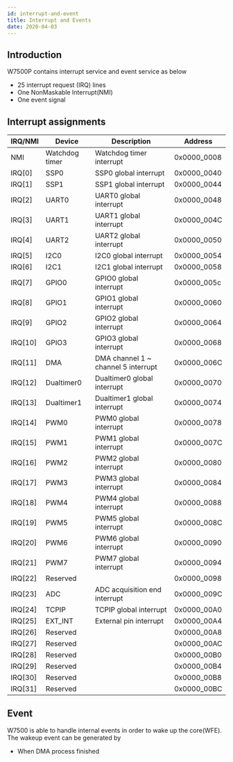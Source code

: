 ```yaml
---
id: interrupt-and-event
title: Interrupt and Events
date: 2020-04-03
---
```


## Introduction

W7500P contains interrupt service and event service as below

  * 25 interrupt request (IRQ) lines
  * One NonMaskable Interrupt(NMI)
  * One event signal

## Interrupt assignments

|IRQ/NMI |     Device     |             Description             |   Address   |
|--------|----------------|-------------------------------------|-------------|
|NMI     | Watchdog timer | Watchdog timer interrupt            | 0x0000_0008 |
|IRQ[0]  | SSP0           | SSP0 global interrupt               | 0x0000_0040 |
|IRQ[1]  | SSP1           | SSP1 global interrupt               | 0x0000_0044 |
|IRQ[2]  | UART0          | UART0 global interrupt              | 0x0000_0048 | 
|IRQ[3]  | UART1          | UART1 global interrupt              | 0x0000_004C | 
|IRQ[4]  | UART2          | UART2 global interrupt              | 0x0000_0050 | 
|IRQ[5]  | I2C0           | I2C0 global interrupt               | 0x0000_0054 | 
|IRQ[6]  | I2C1           | I2C1 global interrupt               | 0x0000_0058 | 
|IRQ[7]  | GPIO0          | GPIO0 global interrupt              | 0x0000_005c | 
|IRQ[8]  | GPIO1          | GPIO1 global interrupt              | 0x0000_0060 | 
|IRQ[9]  | GPIO2          | GPIO2 global interrupt              | 0x0000_0064 | 
|IRQ[10] | GPIO3          | GPIO3 global interrupt              | 0x0000_0068 | 
|IRQ[11] | DMA            | DMA channel 1 ~ channel 5 interrupt | 0x0000_006C |
|IRQ[12] | Dualtimer0     | Dualtimer0 global interrupt         | 0x0000_0070 |
|IRQ[13] | Dualtimer1     | Dualtimer1 global interrupt         | 0x0000_0074 |
|IRQ[14] | PWM0           | PWM0 global interrupt               | 0x0000_0078 |
|IRQ[15] | PWM1           | PWM1 global interrupt               | 0x0000_007C |
|IRQ[16] | PWM2           | PWM2 global interrupt               | 0x0000_0080 |
|IRQ[17] | PWM3           | PWM3 global interrupt               | 0x0000_0084 |
|IRQ[18] | PWM4           | PWM4 global interrupt               | 0x0000_0088 |
|IRQ[19] | PWM5           | PWM5 global interrupt               | 0x0000_008C |
|IRQ[20] | PWM6           | PWM6 global interrupt               | 0x0000_0090 |
|IRQ[21] | PWM7           | PWM7 global interrupt               | 0x0000_0094 |
|IRQ[22] | Reserved       |                                     | 0x0000_0098 |
|IRQ[23] | ADC            | ADC acquisition end interrupt       | 0x0000_009C |
|IRQ[24] | TCPIP          | TCPIP global interrupt              | 0x0000_00A0 |
|IRQ[25] | EXT_INT        | External pin interrupt              | 0x0000_00A4 |
|IRQ[26] | Reserved       |                                     | 0x0000_00A8 |
|IRQ[27] | Reserved       |                                     | 0x0000_00AC |
|IRQ[28] | Reserved       |                                     | 0x0000_00B0 |
|IRQ[29] | Reserved       |                                     | 0x0000_00B4 |
|IRQ[30] | Reserved       |                                     | 0x0000_00B8 |
|IRQ[31] | Reserved       |                                     | 0x0000_00BC |


## Event

W7500 is able to handle internal events in order to wake up the core(WFE). The wakeup event can be generated by
 
  * When DMA process finished
